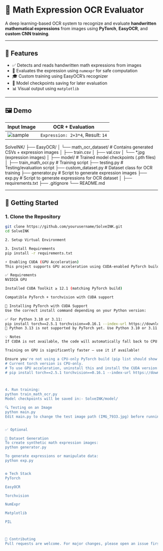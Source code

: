 # 🧠 Math Expression OCR Evaluator

A deep learning-based OCR system to recognize and evaluate **handwritten mathematical expressions** from images using **PyTorch**, **EasyOCR**, and **custom CNN training**.

---

## 📌 Features

- ✅ Detects and reads handwritten math expressions from images
- 🧠 Evaluates the expression using `numexpr` for safe computation
- 🎓 Custom training using EasyOCR’s recognizer
- 💾 Model checkpoints saving for later evaluation
- 📊 Visual output using `matplotlib`

---

## 🖼️ Demo

| Input Image | OCR + Evaluation |
|-------------|------------------|
| ![sample](assets/sample.jpg) | `Expression: 2+3*4`, Result: `14` |


SolveINK/
├── EasyOCR/
│   └── math_ocr_dataset/      # Contains generated CSVs + expression images
│       ├── train.csv
│       ├── val.csv
│       └── *.jpg (expression images)
│
├── model/                     # Trained model checkpoints (.pth files)
│
├── train_math_ocr.py         # Training script
├── testing.py                # Testing/evaluation script
├── custom_dataset.py         # Dataset class for OCR training
├── generator.py              # Script to generate expression images
├── exp.py                    # Script to generate expressions for OCR dataset
│
├── requirements.txt
├── .gitignore
└── README.md


---

## 🚀 Getting Started

### 1. Clone the Repository

```bash
git clone https://github.com/yourusername/SolveINK.git
cd SolveINK

2. Setup Virtual Environment

3. Install Requirements
pip install -r requirements.txt

⚡ Enabling CUDA (GPU Acceleration)
This project supports GPU acceleration using CUDA-enabled PyTorch builds. By default, the scripts will automatically detect and use the GPU if available.

✅ Requirements
NVIDIA GPU

Installed CUDA Toolkit ≥ 12.1 (matching PyTorch build)

Compatible PyTorch + torchvision with CUDA support

🔧 Installing PyTorch with CUDA Support
Use the correct install command depending on your Python version:

✅ For Python 3.10 or 3.11:
pip install torch==2.5.1 torchvision==0.16.1 --index-url https://download.pytorch.org/whl/cu121
🛑 Python 3.13 is not supported by PyTorch yet. Use Python 3.10 or 3.11 instead.

💡 Notes
If CUDA is not available, the code will automatically fall back to CPU.

Training on GPU is significantly faster — use it if available!

Ensure you're not using a CPU-only PyTorch build (pip list should show +cu121 in torch version).
# Current torch version is CPU-only.
# To use GPU acceleration, uninstall this and install the CUDA version:
# pip install torch==2.5.1 torchvision==0.16.1 --index-url https://download.pytorch.org/whl/cu121



4. Run training:
python train_math_ocr.py
Model checkpoints will be saved in:- SolveINK/model/

🔍 Testing on an Image
python main.py
Edit main.py to change the test image path (IMG_7933.jpg) before running.


✅ Optional 

📁 Dataset Generation
To create synthetic math expression images:
python generator.py

To generate expressions or manipulate data:
python exp.py


⚙️ Tech Stack
PyTorch

EasyOCR

Torchvision

NumExpr

Matplotlib

PIL



🤝 Contributing
Pull requests are welcome. For major changes, please open an issue first to discuss what you’d like to change.


